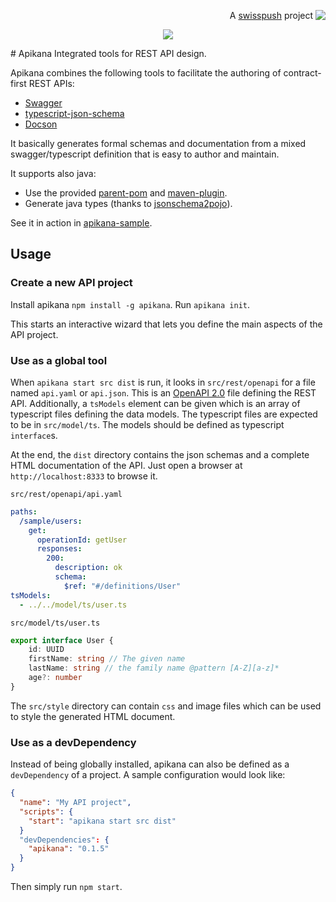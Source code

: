 <p align='right'>A <a href="http://www.swisspush.org">swisspush</a> project <a href="http://www.swisspush.org" border=0><img align="top"  src='https://1.gravatar.com/avatar/cf7292487846085732baf808def5685a?s=32'></a></p>
<p align="center">
  <img src="https://cloud.githubusercontent.com/assets/692124/21751899/37cc152c-d5cf-11e6-97ac-a5811f48c070.png"/>
</p>
# Apikana
Integrated tools for REST API design.

Apikana combines the following tools to facilitate the authoring of contract-first REST APIs:

* [Swagger](http://swagger.io/swagger-ui/)
* [typescript-json-schema](https://github.com/YousefED/typescript-json-schema)
* [Docson](https://github.com/lbovet/docson)

It basically generates formal schemas and documentation from a mixed swagger/typescript definition that is easy to author and maintain.

It supports also java:

* Use the provided [parent-pom](https://github.com/nidi3/apikana-java/tree/master/apikana-parent) and
 [maven-plugin](https://github.com/nidi3/apikana-java/tree/master/apikana-maven-plugin).
* Generate java types (thanks to [jsonschema2pojo](http://www.jsonschema2pojo.org/)).

See it in action in [apikana-sample](https://github.com/lbovet/apikana-sample).

## Usage

### Create a new API project

Install apikana `npm install -g apikana`.
Run `apikana init`.

This starts an interactive wizard that lets you define the main aspects of the API project.

### Use as a global tool

When `apikana start src dist` is run, it looks in `src/rest/openapi` for a file named `api.yaml` or `api.json`.
This is an [OpenAPI 2.0](https://github.com/OAI/OpenAPI-Specification/blob/master/versions/2.0.md) file defining the REST API.
Additionally, a `tsModels` element can be given which is an array of typescript files defining the data models.
The typescript files are expected to be in `src/model/ts`. The models should be defined as typescript `interface`s.

At the end, the `dist` directory contains the json schemas and a complete HTML documentation of the API.
Just open a browser at `http://localhost:8333` to browse it.

`src/rest/openapi/api.yaml`
````yaml
paths:
  /sample/users:
    get:
      operationId: getUser
      responses:
        200:
          description: ok
          schema:
            $ref: "#/definitions/User"
tsModels:
  - ../../model/ts/user.ts
````

`src/model/ts/user.ts`
````ts
export interface User {
    id: UUID
    firstName: string // The given name
    lastName: string // the family name @pattern [A-Z][a-z]*
    age?: number
}
````

The `src/style` directory can contain `css` and image files which can be used to style the generated HTML document.


### Use as a devDependency

Instead of being globally installed, apikana can also be defined as a `devDependency` of a project.
A sample configuration would look like:

````json
{
  "name": "My API project",
  "scripts": {
    "start": "apikana start src dist"
  }
  "devDependencies": {
    "apikana": "0.1.5"
  }
}
````

Then simply run `npm start`.
